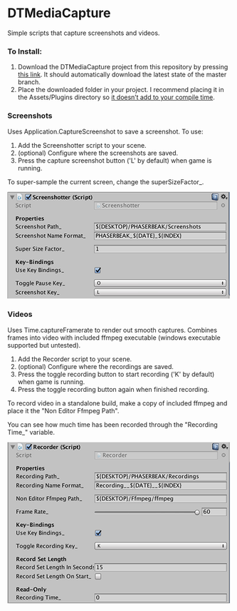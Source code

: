 # DTMediaCapture
Simple scripts that capture screenshots and videos.

### To Install:
1. Download the DTMediaCapture project from this repository by pressing [this link](https://github.com/DarrenTsung/DTMediaCapture/archive/master.zip). It should automatically download the latest state of the master branch.
2. Place the downloaded folder in your project. I recommend placing it in the Assets/Plugins directory so [it doesn’t add to your compile time](https://medium.com/@darrentsung/the-clocks-ticking-how-to-optimize-compile-time-in-unity-45d1f200572b). 


### Screenshots
Uses Application.CaptureScreenshot to save a screenshot. To use:

1. Add the Screenshotter script to your scene.
2. (optional) Configure where the screenshots are saved.
3. Press the capture screenshot button ('L' by default) when game is running.

To super-sample the current screen, change the superSizeFactor_.

![Screenshotter Inspector Image](./Img/Screenshotter.png)


### Videos
Uses Time.captureFramerate to render out smooth captures. Combines frames into video with included ffmpeg executable (windows executable supported but untested).

1. Add the Recorder script to your scene.
2. (optional) Configure where the recordings are saved.
3. Press the toggle recording button to start recording ('K' by default) when game is running.
4. Press the toggle recording button again when finished recording.

To record video in a standalone build, make a copy of included ffmpeg and place it the "Non Editor Ffmpeg Path".

You can see how much time has been recorded through the "Recording Time_" variable.

![Recorder Inspector Image](./Img/Recorder.png)
